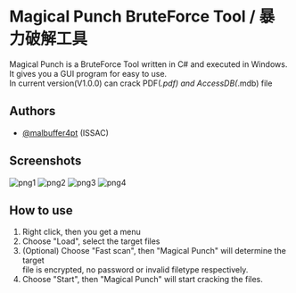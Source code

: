 
# Magical Punch BruteForce Tool / 暴力破解工具

Magical Punch is a BruteForce Tool written in C# and executed in Windows. \
It gives you a GUI program for easy to use.\
In current version(V1.0.0) can crack PDF(*.pdf) and AccessDB(*.mdb) file
## Authors

- [@malbuffer4pt](https://github.com/malbuffer4pt) (ISSAC)


## Screenshots

![png1](https://github.com/malbuffer4pt/Magical-Punch/blob/master/1.png)
![png2](https://github.com/malbuffer4pt/Magical-Punch/blob/master/2.png)
![png3](https://github.com/malbuffer4pt/Magical-Punch/blob/master/3.png)
![png4](https://github.com/malbuffer4pt/Magical-Punch/blob/master/4.png)
## How to use
1. Right click, then you get a menu
2. Choose "Load", select the target files
3. (Optional) Choose "Fast scan", then "Magical Punch" will determine the target\
file is encrypted, no password or invalid filetype respectively.
4. Choose "Start", then "Magical Punch" will start cracking the files.
